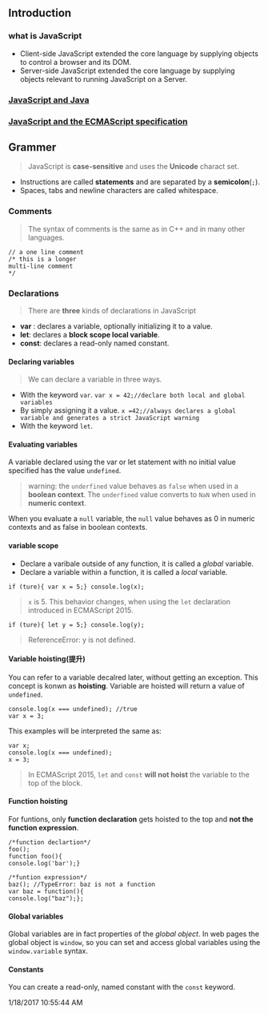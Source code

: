 ## Introduction ##
### what is JavaScript ###

- Client-side JavaScript extended the core language by supplying objects to control a browser and its DOM.
- Server-side JavaScript extended the core language by supplying objects relevant to running JavaScript on a Server.

### [JavaScript and Java](https://developer.mozilla.org/en-US/docs/Web/JavaScript/Guide/Introduction) ###

### [JavaScript and the ECMAScript specification](https://developer.mozilla.org/en-US/docs/Web/JavaScript/Guide/Introduction) ###

## Grammer ##

>JavaScript is **case-sensitive** and uses the **Unicode** charact set.

- Instructions are called **statements** and are separated by a **semicolon**(`;`).
- Spaces, tabs and newline characters are called whitespace.

### Comments ###

> The syntax of comments is the same as in C++ and in many other languages.

	// a one line comment
	/* this is a longer
	multi-line comment
	*/

### Declarations ###

> There are **three** kinds of declarations in JavaScript

- **var** : declares a variable, optionally initializing it to a value.
- **let**: declares a **block scope local variable**.
- **const**: declares a read-only named constant.

#### Declaring variables ####

> We can declare a variable in three ways.

- With the keyword `var`. `var x = 42;//declare both local and global variables`
- By simply assigning it a value. `x =42;//always declares a global variable and generates a strict JavaScript warning`
- With the keyword `let`.

#### Evaluating variables ####

A variable declared using the var or let statement with no initial value specified has the value `undefined`.

> warning: the `underfined` value behaves as `false` when used in a **boolean context**.
>  The `underfined` value converts to `NaN` when used in **numeric context**.

When you evaluate a `null` variable, the `null` value behaves as 0 in numeric contexts and as false in boolean contexts.

#### variable scope ####

- Declare a varibale outside of any function, it is called a *global* variable.
- Declare a variable within a function, it is called a *local* variable.
	
`if (ture){ var x = 5;} console.log(x);`

> `x` is 5. This behavior changes, when using the `let` declaration introduced in ECMAScript 2015.

`if (ture){ let y = 5;} console.log(y); `

> ReferenceError: y is not defined.

#### Variable hoisting(提升) ####

You can refer to a variable decalred later, without getting an exception. This concept is konwn as **hoisting**. Variable are hoisted will return a value of `undefined`.

	console.log(x === undefined); //true
	var x = 3;

This examples will be interpreted the same as:

	var x;
	console.log(x === undefined);
	x = 3;

> In ECMAScript 2015, `let` and `const` **will not hoist** the variable to the top of the block.

#### Function hoisting ####

For funtions, only **function declaration** gets hoisted to the top and **not the function expression**.

	/*function declartion*/
	foo();
	function foo(){
	console.log('bar');}

	/*funtion expression*/
	baz(); //TypeError: baz is not a function
	var baz = function(){
	console.log("baz");};

#### Global variables ####

Global variables are in fact properties of the *global object*. In web pages the global object is `window`, so you can set and access global variables using the `window.variable` syntax.

#### Constants ####
You can create a read-only, named constant with the `const` keyword.

1/18/2017 10:55:44 AM 